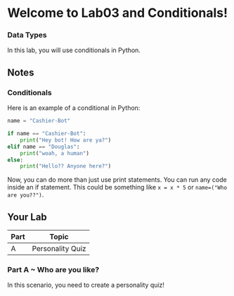 # Welcome to Lab03 and Conditionals!

### Data Types

In this lab, you will use conditionals in Python.

## Notes 
### Conditionals
Here is an example of a conditional in Python:
```python
name = "Cashier-Bot"

if name == "Cashier-Bot":
    print("Hey bot! How are ya?")
elif name == "Douglas":
    print("woah, a human")
else:
    print("Hello?? Anyone here?")

```

Now, you can do more than just use print statements. You can run any code inside an if statement. This could be something like `x = x * 5` or `name=("Who are you??")`.




## Your Lab

|Part | Topic |
| --- | --- |
|A | Personality Quiz| 

### Part A ~ **Who are you like?**

In this scenario, you need to create a personality quiz! 




